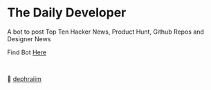 # The Daily Developer

A bot to post Top Ten Hacker News, Product Hunt, Github Repos and Designer News

Find Bot [Here](https://dev.to/dailydeveloper)

<br>

🦄 [dephraiim](https://dev.to/dephraiim)
